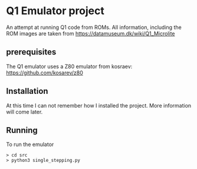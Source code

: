 

# Q1 Emulator project
An attempt at running Q1 code from ROMs. All information, including the
ROM images are taken from https://datamuseum.dk/wiki/Q1_Microlite


## prerequisites
The Q1 emulator uses a Z80 emulator from kosraev: https://github.com/kosarev/z80

## Installation
At this time I can not remember how I installed the project. More information
will come later.

## Running
To run the emulator

    > cd src
    > python3 single_stepping.py
